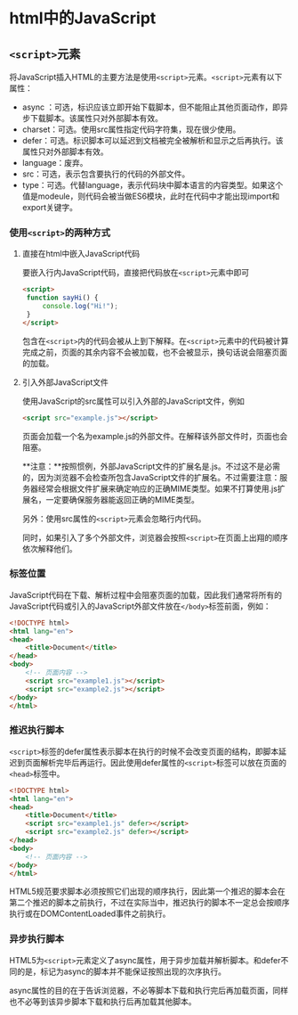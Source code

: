 # html中的JavaScript

## `<script>`元素

将JavaScript插入HTML的主要方法是使用`<script>`元素。`<script>`元素有以下属性：

+ async ：可选，标识应该立即开始下载脚本，但不能阻止其他页面动作，即异步下载脚本。该属性只对外部脚本有效。
+ charset：可选。使用src属性指定代码字符集，现在很少使用。
+ defer：可选。标识脚本可以延迟到文档被完全被解析和显示之后再执行。该属性只对外部脚本有效。
+ language：废弃。
+ src：可选，表示包含要执行的代码的外部文件。
+ type：可选。代替language，表示代码块中脚本语言的内容类型。如果这个值是modeule，则代码会被当做ES6模块，此时在代码中才能出现import和export关键字。

### 使用`<script>`的两种方式

1. 直接在html中嵌入JavaScript代码

   要嵌入行内JavaScript代码，直接把代码放在`<script>`元素中即可

   ```html
   <script>
   	function sayHi() {
   		console.log("Hi!");
   	}
   </script>
   ```

   包含在`<script>`内的代码会被从上到下解释。在`<script>`元素中的代码被计算完成之前，页面的其余内容不会被加载，也不会被显示，换句话说会阻塞页面的加载。

2. 引入外部JavaScript文件

   使用JavaScript的src属性可以引入外部的JavaScript文件，例如

   ```html
   <script src="example.js"></script>
   ```

   页面会加载一个名为example.js的外部文件。在解释该外部文件时，页面也会阻塞。

   **注意：**按照惯例，外部JavaScript文件的扩展名是.js。不过这不是必需的，因为浏览器不会检查所包含JavaScript文件的扩展名。不过需要注意：服务器经常会根据文件扩展来确定响应的正确MIME类型。如果不打算使用.js扩展名，一定要确保服务器能返回正确的MIME类型。

   另外：使用src属性的`<script>`元素会忽略行内代码。

   同时，如果引入了多个外部文件，浏览器会按照`<script>`在页面上出翔的顺序依次解释他们。



### 标签位置

JavaScript代码在下载、解析过程中会阻塞页面的加载，因此我们通常将所有的JavaScript代码或引入的JavaScript外部文件放在`</body>`标签前面，例如：

```html
<!DOCTYPE html>
<html lang="en">
<head>
    <title>Document</title>
</head>
<body>
    <!-- 页面内容 -->
    <script src="example1.js"></script>
    <script src="example2.js"></script>
</body>
</html>
```

### 推迟执行脚本

`<script>`标签的defer属性表示脚本在执行的时候不会改变页面的结构，即脚本延迟到页面解析完毕后再运行。因此使用defer属性的`<script>`标签可以放在页面的`<head>`标签中。

```html
<!DOCTYPE html>
<html lang="en">
<head>
    <title>Document</title>
    <script src="example1.js" defer></script>
    <script src="example2.js" defer></script>
</head>
<body>
    <!-- 页面内容 -->    
</body>
</html>
```

HTML5规范要求脚本必须按照它们出现的顺序执行，因此第一个推迟的脚本会在第二个推迟的脚本之前执行，不过在实际当中，推迟执行的脚本不一定总会按顺序执行或在DOMContentLoaded事件之前执行。



### 异步执行脚本

HTML5为`<script>`元素定义了async属性，用于异步加载并解析脚本。和defer不同的是，标记为async的脚本并不能保证按照出现的次序执行。

async属性的目的在于告诉浏览器，不必等脚本下载和执行完后再加载页面，同样也不必等到该异步脚本下载和执行后再加载其他脚本。

